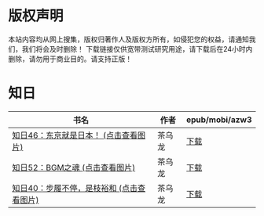 # 版权声明

本站内容均从网上搜集，版权归著作人及版权方所有，如侵犯您的权益，请通知我们，我们将会及时删除！ 下载链接仅供宽带测试研究用途，请下载后在24小时内删除，请勿用于商业目的。请支持正版！

# 知日

| 书名 | 作者 | epub/mobi/azw3 |
| --- | --- | --- |
| [知日46：东京就是日本！ (点击查看图片)](https://www.dushupai.com/attachment/2024/06/08/0eda9e8df0a6f062.jpg) | 茶乌龙 | [下载](https://url89.ctfile.com/f/31084289-1357047952-aa1e1c?p=8866) |
| [知日52：BGM之魂 (点击查看图片)](https://www.dushupai.com/attachment/2024/06/08/02d7b40ba9eefcfe.jpg) | 茶乌龙 | [下载](https://url89.ctfile.com/f/31084289-1357047412-210b95?p=8866) |
| [知日40：步履不停，是枝裕和 (点击查看图片)](https://www.dushupai.com/attachment/2024/06/06/a9bd539c67f43dc0.jpg) | 茶乌龙 | [下载](https://url89.ctfile.com/f/31084289-1357031917-82a810?p=8866) |
